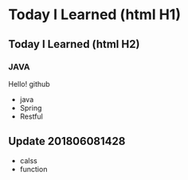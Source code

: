 # Today I Learned (html H1)
## Today I Learned (html H2)
### JAVA 
Hello! github

* java
* Spring
* Restful

## Update 201806081428
* calss
* function
